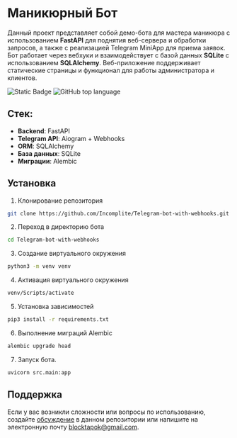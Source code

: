 # Маникюрный Бот

Данный проект представляет собой демо-бота для мастера маникюра с использованием **FastAPI** для поднятия веб-сервера и обработки запросов, а также с реализацией Telegram MiniApp для приема заявок.
Бот работает через вебхуки и взаимодействует с базой данных **SQLite** с использованием **SQLAlchemy**. Веб-приложение поддерживает статические страницы и функционал для работы администратора и клиентов.

![Static Badge](https://img.shields.io/badge/Incomplite-Telegram--bot--with--webhooks-blue)
![GitHub top language](https://img.shields.io/github/languages/top/Incomplite/Telegram-bot-with-webhooks)

## Стек:
- **Backend**: FastAPI
- **Telegram API**: Aiogram + Webhooks
- **ORM**: SQLAlchemy
- **База данных**: SQLite
- **Миграции**: Alembic

## Установка

1. Клонирование репозитория

```bash
git clone https://github.com/Incomplite/Telegram-bot-with-webhooks.git
```

2. Переход в директорию бота

```bash
cd Telegram-bot-with-webhooks
```

3. Создание виртуального окружения

```bash
python3 -m venv venv
```

4. Активация виртуального окружения

```bash
venv/Scripts/activate
```

5. Установка зависимостей

```bash
pip3 install -r requirements.txt
```

6. Выполнение миграций Alembic

```bash
alembic upgrade head
```

7. Запуск бота.

```bash
uvicorn src.main:app
```

## Поддержка
Если у вас возникли сложности или вопросы по использованию, создайте 
[обсуждение](https://github.com/Incomplite/Telegram-bot-with-webhooks/issues/new/choose) в данном репозитории или напишите на электронную почту <blocktapok@gmail.com>.
